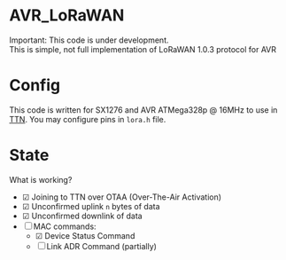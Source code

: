 # AVR_LoRaWAN

Important: This code is under development.
<br />
This is simple, not full implementation of LoRaWAN 1.0.3 protocol for AVR

# Config
This code is written for SX1276 and AVR ATMega328p @ 16MHz to use in [TTN](https://www.thethingsnetwork.org). You may configure pins in `lora.h` file. 

# State
What is working?
- &#9745; Joining to TTN over OTAA (Over-The-Air Activation)
- &#9745; Unconfirmed uplink `n` bytes of data
- &#9745; Unconfirmed downlink of data
- &#9744; MAC commands:
	- &#9745; Device Status Command 
	- &#9744; Link ADR Command (partially)
